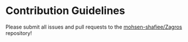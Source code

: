 # Contribution Guidelines

Please submit all issues and pull requests to the [mohsen-shafiee/Zagros](http://github.com/mohsen-shafiee/Zagros) repository!
